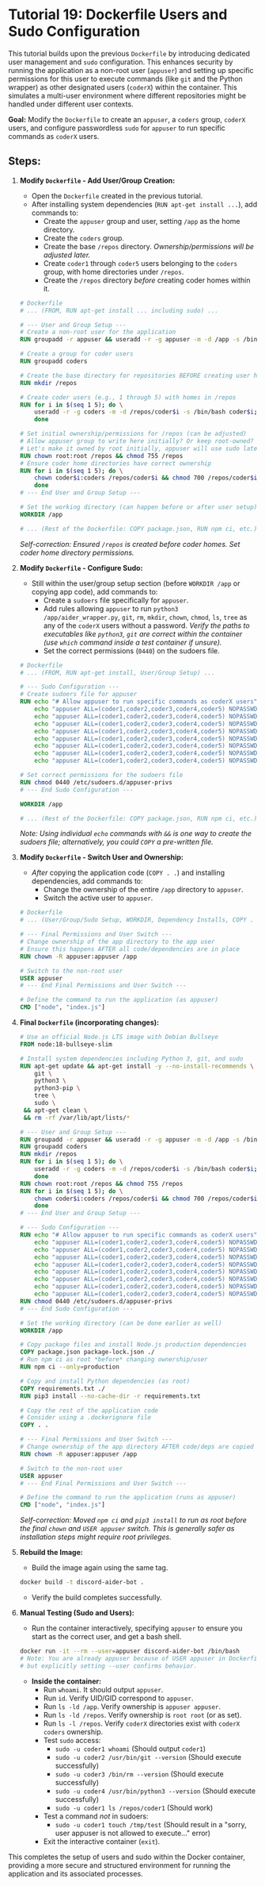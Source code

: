 # Tutorial 19: Dockerfile Users and Sudo Configuration

This tutorial builds upon the previous `Dockerfile` by introducing dedicated user management and `sudo` configuration. This enhances security by running the application as a non-root user (`appuser`) and setting up specific permissions for this user to execute commands (like `git` and the Python wrapper) as other designated users (`coderX`) within the container. This simulates a multi-user environment where different repositories might be handled under different user contexts.

**Goal:** Modify the `Dockerfile` to create an `appuser`, a `coders` group, `coderX` users, and configure passwordless `sudo` for `appuser` to run specific commands as `coderX` users.

## Steps:

1.  **Modify `Dockerfile` - Add User/Group Creation:**
    -   Open the `Dockerfile` created in the previous tutorial.
    -   After installing system dependencies (`RUN apt-get install ...`), add commands to:
        -   Create the `appuser` group and user, setting `/app` as the home directory.
        -   Create the `coders` group.
        -   Create the base `/repos` directory. *Ownership/permissions will be adjusted later.*
        -   Create `coder1` through `coder5` users belonging to the `coders` group, with home directories under `/repos`.
        -   Create the `/repos` directory *before* creating coder homes within it.

    ```dockerfile
    # Dockerfile
    # ... (FROM, RUN apt-get install ... including sudo) ...

    # --- User and Group Setup ---
    # Create a non-root user for the application
    RUN groupadd -r appuser && useradd -r -g appuser -m -d /app -s /bin/bash appuser

    # Create a group for coder users
    RUN groupadd coders

    # Create the base directory for repositories BEFORE creating user homes inside it
    RUN mkdir /repos

    # Create coder users (e.g., 1 through 5) with homes in /repos
    RUN for i in $(seq 1 5); do \
        useradd -r -g coders -m -d /repos/coder$i -s /bin/bash coder$i; \
        done

    # Set initial ownership/permissions for /repos (can be adjusted)
    # Allow appuser group to write here initially? Or keep root-owned?
    # Let's make it owned by root initially, appuser will use sudo later.
    RUN chown root:root /repos && chmod 755 /repos
    # Ensure coder home directories have correct ownership
    RUN for i in $(seq 1 5); do \
        chown coder$i:coders /repos/coder$i && chmod 700 /repos/coder$i; \
        done
    # --- End User and Group Setup ---

    # Set the working directory (can happen before or after user setup)
    WORKDIR /app

    # ... (Rest of the Dockerfile: COPY package.json, RUN npm ci, etc.) ...
    ```
    *Self-correction: Ensured `/repos` is created before coder homes. Set coder home directory permissions.*

2.  **Modify `Dockerfile` - Configure Sudo:**
    -   Still within the user/group setup section (before `WORKDIR /app` or copying app code), add commands to:
        -   Create a `sudoers` file specifically for `appuser`.
        -   Add rules allowing `appuser` to run `python3 /app/aider_wrapper.py`, `git`, `rm`, `mkdir`, `chown`, `chmod`, `ls`, `tree` as any of the `coderX` users without a password. *Verify the paths to executables like `python3`, `git` are correct within the container (use `which` command inside a test container if unsure).*
        -   Set the correct permissions (`0440`) on the sudoers file.

    ```dockerfile
    # Dockerfile
    # ... (FROM, RUN apt-get install, User/Group Setup) ...

    # --- Sudo Configuration ---
    # Create sudoers file for appuser
    RUN echo "# Allow appuser to run specific commands as coderX users" > /etc/sudoers.d/appuser-privs && \
        echo "appuser ALL=(coder1,coder2,coder3,coder4,coder5) NOPASSWD: /usr/bin/python3 /app/aider_wrapper.py *" >> /etc/sudoers.d/appuser-privs && \
        echo "appuser ALL=(coder1,coder2,coder3,coder4,coder5) NOPASSWD: /usr/bin/git *" >> /etc/sudoers.d/appuser-privs && \
        echo "appuser ALL=(coder1,coder2,coder3,coder4,coder5) NOPASSWD: /bin/rm *" >> /etc/sudoers.d/appuser-privs && \
        echo "appuser ALL=(coder1,coder2,coder3,coder4,coder5) NOPASSWD: /bin/mkdir *" >> /etc/sudoers.d/appuser-privs && \
        echo "appuser ALL=(coder1,coder2,coder3,coder4,coder5) NOPASSWD: /bin/chown *" >> /etc/sudoers.d/appuser-privs && \
        echo "appuser ALL=(coder1,coder2,coder3,coder4,coder5) NOPASSWD: /bin/chmod *" >> /etc/sudoers.d/appuser-privs && \
        echo "appuser ALL=(coder1,coder2,coder3,coder4,coder5) NOPASSWD: /bin/ls *" >> /etc/sudoers.d/appuser-privs && \
        echo "appuser ALL=(coder1,coder2,coder3,coder4,coder5) NOPASSWD: /usr/bin/tree *" >> /etc/sudoers.d/appuser-privs

    # Set correct permissions for the sudoers file
    RUN chmod 0440 /etc/sudoers.d/appuser-privs
    # --- End Sudo Configuration ---

    WORKDIR /app

    # ... (Rest of the Dockerfile: COPY package.json, RUN npm ci, etc.) ...
    ```
    *Note: Using individual `echo` commands with `&&` is one way to create the sudoers file; alternatively, you could `COPY` a pre-written file.*

3.  **Modify `Dockerfile` - Switch User and Ownership:**
    -   *After* copying the application code (`COPY . .`) and installing dependencies, add commands to:
        -   Change the ownership of the entire `/app` directory to `appuser`.
        -   Switch the active user to `appuser`.

    ```dockerfile
    # Dockerfile
    # ... (User/Group/Sudo Setup, WORKDIR, Dependency Installs, COPY . .) ...

    # --- Final Permissions and User Switch ---
    # Change ownership of the app directory to the app user
    # Ensure this happens AFTER all code/dependencies are in place
    RUN chown -R appuser:appuser /app

    # Switch to the non-root user
    USER appuser
    # --- End Final Permissions and User Switch ---

    # Define the command to run the application (as appuser)
    CMD ["node", "index.js"]
    ```

4.  **Final `Dockerfile` (incorporating changes):**

    ```dockerfile
    # Use an official Node.js LTS image with Debian Bullseye
    FROM node:18-bullseye-slim

    # Install system dependencies including Python 3, git, and sudo
    RUN apt-get update && apt-get install -y --no-install-recommends \
        git \
        python3 \
        python3-pip \
        tree \
        sudo \
     && apt-get clean \
     && rm -rf /var/lib/apt/lists/*

    # --- User and Group Setup ---
    RUN groupadd -r appuser && useradd -r -g appuser -m -d /app -s /bin/bash appuser
    RUN groupadd coders
    RUN mkdir /repos
    RUN for i in $(seq 1 5); do \
        useradd -r -g coders -m -d /repos/coder$i -s /bin/bash coder$i; \
        done
    RUN chown root:root /repos && chmod 755 /repos
    RUN for i in $(seq 1 5); do \
        chown coder$i:coders /repos/coder$i && chmod 700 /repos/coder$i; \
        done
    # --- End User and Group Setup ---

    # --- Sudo Configuration ---
    RUN echo "# Allow appuser to run specific commands as coderX users" > /etc/sudoers.d/appuser-privs && \
        echo "appuser ALL=(coder1,coder2,coder3,coder4,coder5) NOPASSWD: /usr/bin/python3 /app/aider_wrapper.py *" >> /etc/sudoers.d/appuser-privs && \
        echo "appuser ALL=(coder1,coder2,coder3,coder4,coder5) NOPASSWD: /usr/bin/git *" >> /etc/sudoers.d/appuser-privs && \
        echo "appuser ALL=(coder1,coder2,coder3,coder4,coder5) NOPASSWD: /bin/rm *" >> /etc/sudoers.d/appuser-privs && \
        echo "appuser ALL=(coder1,coder2,coder3,coder4,coder5) NOPASSWD: /bin/mkdir *" >> /etc/sudoers.d/appuser-privs && \
        echo "appuser ALL=(coder1,coder2,coder3,coder4,coder5) NOPASSWD: /bin/chown *" >> /etc/sudoers.d/appuser-privs && \
        echo "appuser ALL=(coder1,coder2,coder3,coder4,coder5) NOPASSWD: /bin/chmod *" >> /etc/sudoers.d/appuser-privs && \
        echo "appuser ALL=(coder1,coder2,coder3,coder4,coder5) NOPASSWD: /bin/ls *" >> /etc/sudoers.d/appuser-privs && \
        echo "appuser ALL=(coder1,coder2,coder3,coder4,coder5) NOPASSWD: /usr/bin/tree *" >> /etc/sudoers.d/appuser-privs
    RUN chmod 0440 /etc/sudoers.d/appuser-privs
    # --- End Sudo Configuration ---

    # Set the working directory (can be done earlier as well)
    WORKDIR /app

    # Copy package files and install Node.js production dependencies
    COPY package.json package-lock.json ./
    # Run npm ci as root *before* changing ownership/user
    RUN npm ci --only=production

    # Copy and install Python dependencies (as root)
    COPY requirements.txt ./
    RUN pip3 install --no-cache-dir -r requirements.txt

    # Copy the rest of the application code
    # Consider using a .dockerignore file
    COPY . .

    # --- Final Permissions and User Switch ---
    # Change ownership of the app directory AFTER code/deps are copied
    RUN chown -R appuser:appuser /app

    # Switch to the non-root user
    USER appuser
    # --- End Final Permissions and User Switch ---

    # Define the command to run the application (runs as appuser)
    CMD ["node", "index.js"]
    ```
    *Self-correction: Moved `npm ci` and `pip3 install` to run as root before the final `chown` and `USER appuser` switch. This is generally safer as installation steps might require root privileges.*

5.  **Rebuild the Image:**
    -   Build the image again using the same tag.

    ```bash
    docker build -t discord-aider-bot .
    ```
    -   Verify the build completes successfully.

6.  **Manual Testing (Sudo and Users):**
    -   Run the container interactively, specifying `appuser` to ensure you start as the correct user, and get a bash shell.

    ```bash
    docker run -it --rm --user=appuser discord-aider-bot /bin/bash
    # Note: You are already appuser because of USER appuser in Dockerfile,
    # but explicitly setting --user confirms behavior.
    ```
    -   **Inside the container:**
        -   Run `whoami`. It should output `appuser`.
        -   Run `id`. Verify UID/GID correspond to `appuser`.
        -   Run `ls -ld /app`. Verify ownership is `appuser appuser`.
        -   Run `ls -ld /repos`. Verify ownership is `root root` (or as set).
        -   Run `ls -l /repos`. Verify `coderX` directories exist with `coderX coders` ownership.
        -   Test `sudo` access:
            -   `sudo -u coder1 whoami` (Should output `coder1`)
            -   `sudo -u coder2 /usr/bin/git --version` (Should execute successfully)
            -   `sudo -u coder3 /bin/rm --version` (Should execute successfully)
            -   `sudo -u coder4 /usr/bin/python3 --version` (Should execute successfully)
            -   `sudo -u coder1 ls /repos/coder1` (Should work)
        -   Test a command *not* in sudoers:
            -   `sudo -u coder1 touch /tmp/test` (Should result in a "sorry, user appuser is not allowed to execute..." error)
        -   Exit the interactive container (`exit`).

This completes the setup of users and sudo within the Docker container, providing a more secure and structured environment for running the application and its associated processes. 